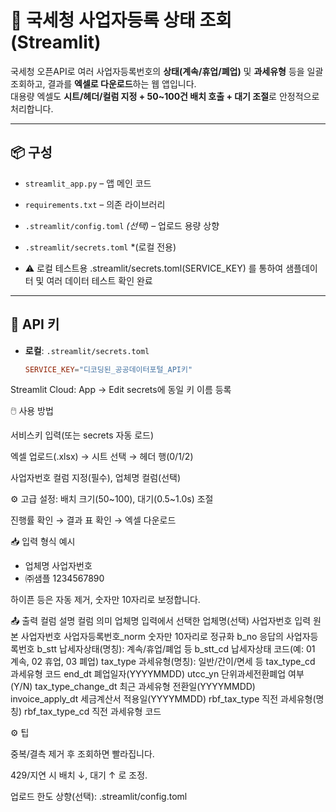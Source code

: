 
# 📄 국세청 사업자등록 상태 조회 (Streamlit)

국세청 오픈API로 여러 사업자등록번호의 **상태(계속/휴업/폐업)** 및 **과세유형** 등을 일괄 조회하고, 결과를 **엑셀로 다운로드**하는 웹 앱입니다.  
대용량 엑셀도 **시트/헤더/컬럼 지정 + 50~100건 배치 호출 + 대기 조절**로 안정적으로 처리합니다.

---

## 📦 구성
- `streamlit_app.py` – 앱 메인 코드  
- `requirements.txt` – 의존 라이브러리  
- `.streamlit/config.toml` *(선택)* – 업로드 용량 상향  
- `.streamlit/secrets.toml` *(로컬 전용)

- ⚠️ 로컬 테스트용 .streamlit/secrets.toml(SERVICE_KEY) 를 통하여 샘플데이터 및 여러 데이터 테스트 확인 완료
  
---

## 🔑 API 키
- **로컬**: `.streamlit/secrets.toml`
  ```toml
  SERVICE_KEY="디코딩된_공공데이터포털_API키"
  
Streamlit Cloud: App → Edit secrets에 동일 키 이름 등록

🖱️ 사용 방법

서비스키 입력(또는 secrets 자동 로드)

엑셀 업로드(.xlsx) → 시트 선택 → 헤더 행(0/1/2)

사업자번호 컬럼 지정(필수), 업체명 컬럼(선택)

⚙️ 고급 설정: 배치 크기(50~100), 대기(0.5~1.0s) 조절

진행률 확인 → 결과 표 확인 → 엑셀 다운로드


📥 입력 형식 예시
- 업체명	사업자번호
- ㈜샘플	1234567890

하이픈 등은 자동 제거, 숫자만 10자리로 보정합니다. 


📤 출력 컬럼 설명
컬럼	의미
업체명	입력에서 선택한 업체명(선택)
사업자번호	입력 원본 사업자번호
사업자등록번호_norm	숫자만 10자리로 정규화
b_no	응답의 사업자등록번호
b_stt	납세자상태(명칭): 계속/휴업/폐업 등
b_stt_cd	납세자상태 코드(예: 01 계속, 02 휴업, 03 폐업)
tax_type	과세유형(명칭): 일반/간이/면세 등
tax_type_cd	과세유형 코드
end_dt	폐업일자(YYYYMMDD)
utcc_yn	단위과세전환폐업 여부(Y/N)
tax_type_change_dt	최근 과세유형 전환일(YYYYMMDD)
invoice_apply_dt	세금계산서 적용일(YYYYMMDD)
rbf_tax_type	직전 과세유형(명칭)
rbf_tax_type_cd	직전 과세유형 코드

⚙️ 팁

중복/결측 제거 후 조회하면 빨라집니다.

429/지연 시 배치 ↓, 대기 ↑ 로 조정.

업로드 한도 상향(선택): .streamlit/config.toml




